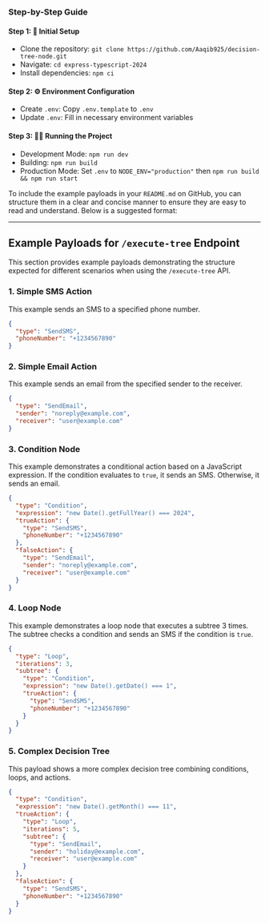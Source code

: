 ### Step-by-Step Guide

#### Step 1: 🚀 Initial Setup

- Clone the repository: `git clone https://github.com/Aaqib925/decision-tree-node.git`
- Navigate: `cd express-typescript-2024`
- Install dependencies: `npm ci`

#### Step 2: ⚙️ Environment Configuration

- Create `.env`: Copy `.env.template` to `.env`
- Update `.env`: Fill in necessary environment variables

#### Step 3: 🏃‍♂️ Running the Project

- Development Mode: `npm run dev`
- Building: `npm run build`
- Production Mode: Set `.env` to `NODE_ENV="production"` then `npm run build && npm run start`

To include the example payloads in your `README.md` on GitHub, you can structure them in a clear and concise manner to ensure they are easy to read and understand. Below is a suggested format:

---

## Example Payloads for `/execute-tree` Endpoint

This section provides example payloads demonstrating the structure expected for different scenarios when using the `/execute-tree` API. 

### 1. Simple SMS Action

This example sends an SMS to a specified phone number.

```json
{
  "type": "SendSMS",
  "phoneNumber": "+1234567890"
}
```

### 2. Simple Email Action

This example sends an email from the specified sender to the receiver.

```json
{
  "type": "SendEmail",
  "sender": "noreply@example.com",
  "receiver": "user@example.com"
}
```

### 3. Condition Node

This example demonstrates a conditional action based on a JavaScript expression. If the condition evaluates to `true`, it sends an SMS. Otherwise, it sends an email.

```json
{
  "type": "Condition",
  "expression": "new Date().getFullYear() === 2024",
  "trueAction": {
    "type": "SendSMS",
    "phoneNumber": "+1234567890"
  },
  "falseAction": {
    "type": "SendEmail",
    "sender": "noreply@example.com",
    "receiver": "user@example.com"
  }
}
```

### 4. Loop Node

This example demonstrates a loop node that executes a subtree 3 times. The subtree checks a condition and sends an SMS if the condition is `true`.

```json
{
  "type": "Loop",
  "iterations": 3,
  "subtree": {
    "type": "Condition",
    "expression": "new Date().getDate() === 1",
    "trueAction": {
      "type": "SendSMS",
      "phoneNumber": "+1234567890"
    }
  }
}
```

### 5. Complex Decision Tree

This payload shows a more complex decision tree combining conditions, loops, and actions.

```json
{
  "type": "Condition",
  "expression": "new Date().getMonth() === 11",
  "trueAction": {
    "type": "Loop",
    "iterations": 5,
    "subtree": {
      "type": "SendEmail",
      "sender": "holiday@example.com",
      "receiver": "user@example.com"
    }
  },
  "falseAction": {
    "type": "SendSMS",
    "phoneNumber": "+1234567890"
  }
}
```
